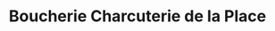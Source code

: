 ---
title: "Boucherie Charcuterie de la Place"
url: /thury-harcourt-le-hom/boucherie-charcuterie-de-la-place/
shop: Metzgerei
---